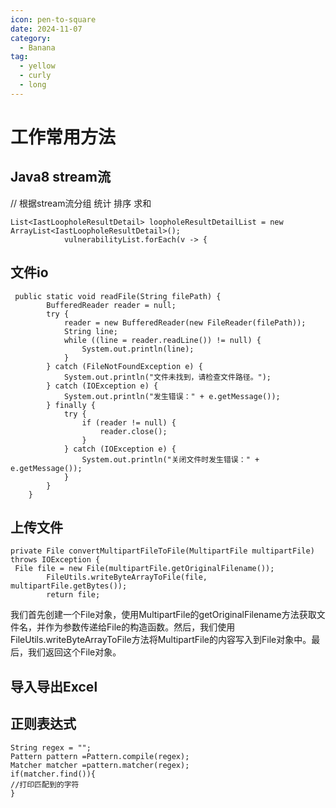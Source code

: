 ```yaml
---
icon: pen-to-square
date: 2024-11-07
category:
  - Banana
tag:
  - yellow
  - curly
  - long
---
```


# 工作常用方法

## Java8 stream流

// 根据stream流分组 统计 排序 求和

````
List<IastLoopholeResultDetail> loopholeResultDetailList = new ArrayList<IastLoopholeResultDetail>();
            vulnerabilityList.forEach(v -> {
````            

## 文件io
````
 public static void readFile(String filePath) {
        BufferedReader reader = null;
        try {
            reader = new BufferedReader(new FileReader(filePath));
            String line;
            while ((line = reader.readLine()) != null) {
                System.out.println(line);
            }
        } catch (FileNotFoundException e) {
            System.out.println("文件未找到，请检查文件路径。");
        } catch (IOException e) {
            System.out.println("发生错误：" + e.getMessage());
        } finally {
            try {
                if (reader != null) {
                    reader.close();
                }
            } catch (IOException e) {
                System.out.println("关闭文件时发生错误：" + e.getMessage());
            }
        }
    }
````



## 上传文件
````
private File convertMultipartFileToFile(MultipartFile multipartFile) throws IOException {
 File file = new File(multipartFile.getOriginalFilename());
        FileUtils.writeByteArrayToFile(file, multipartFile.getBytes());
        return file;
````
我们首先创建一个File对象，使用MultipartFile的getOriginalFilename方法获取文件名，并作为参数传递给File的构造函数。然后，我们使用FileUtils.writeByteArrayToFile方法将MultipartFile的内容写入到File对象中。最后，我们返回这个File对象。



## 导入导出Excel



## 正则表达式

````
String regex = "";
Pattern pattern =Pattern.compile(regex);
Matcher matcher =pattern.matcher(regex);
if(matcher.find()){
//打印匹配到的字符
}
````

